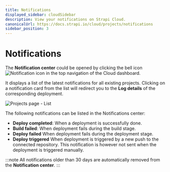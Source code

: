 ```yaml
---
title: Notifications
displayed_sidebar: cloudSidebar
description: View your notifications on Strapi Cloud.
canonicalUrl: https://docs.strapi.io/cloud/projects/notifications
sidebar_position: 3
---
```


# Notifications

The **Notification center** could be opened by clicking the bell icon ![Notification icon](/img/assets/icons/notifications.svg) in the top navigation of the Cloud dashboard.

It displays a list of the latest notifications for all existing projects. Clicking on a notification card from the list will redirect you to the **Log details** of the corresponding deployment.

![Projects page - List](/img/assets/cloud/notification-center.png)

The following notifications can be listed in the Notifications center:

* **Deploy completed**: When a deployment is successfully done.
* **Build failed**: When deployment fails during the build stage.
* **Deploy failed** When deployment fails during the deployment stage.
* **Deploy triggered** When deployment is triggered by a new push to the connected repository. This notification is however not sent when the deployment is triggered manually.


:::note
All notifications older than 30 days are automatically removed from the **Notification center**.
:::